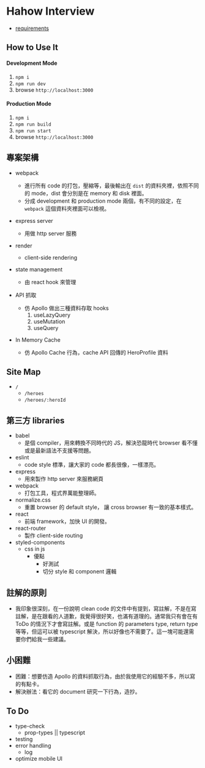 # Hahow Interview
* [requirements](https://github.com/hahow/hahow-recruit/blob/master/frontend.md)

## How to Use It

#### Development Mode
1. `npm i`
2. `npm run dev`
3. browse `http://localhost:3000`

#### Production Mode
1. `npm i`
2. `npm run build`
3. `npm run start`
4. browse `http://localhost:3000`


## 專案架構
* webpack
    * 進行所有 code 的打包，壓縮等，最後輸出在 `dist` 的資料夾裡，依照不同的 mode，dist 會分別是在 memory 和 disk 裡面。
    * 分成 development 和 production mode 兩個，有不同的設定，在 `webpack` 這個資料夾裡面可以檢視。

* express server
    * 用做 http server 服務

* render
    * client-side rendering

* state management
    * 由 react hook 來管理

* API 抓取
    * 仿 Apollo 做出三種資料存取 hooks
        1. useLazyQuery
        2. useMutation
        3. useQuery

* In Memory Cache
    * 仿 Apollo Cache 行為，cache API 回傳的 HeroProfile 資料

## Site Map
* `/`
    * `/heroes`
    * `/heroes/:heroId`

## 第三方 libraries
* babel
    * 是個 compiler，用來轉換不同時代的 JS，解決恐龍時代 browser 看不懂或是最新語法不支援等問題。
* eslint
    * code style 標準，讓大家的 code 都長很像，一樣漂亮。
* express
    * 用來製作 http server 來服務網頁
* webpack
    * 打包工具，程式界萬能整理師。
* normalize.css
    * 重置 browser 的 default style， 讓 cross browser 有一致的基本樣式。
* react
    * 前端 framework，加快 UI 的開發。
* react-router
    * 製作 client-side routing
* styled-components
    * css in js
        * 優點
            * 好測試
            * 切分 style 和 component 邏輯

## 註解的原則
* 我印象很深刻，在一份說明 clean code 的文件中有提到，寫註解，不是在寫註解，是在跟看的人道歉，我覺得很好笑，也滿有道理的。通常我只有會在有 ToDo 的情況下才會寫註解。或是 function 的 parameters type, return type 等等，但這可以被 typescript 解決，所以好像也不需要了。這一塊可能還需要你們給我一些建議。

## 小困難
* 困難：想要仿造 Apollo 的資料抓取行為，由於我使用它的經驗不多，所以寫的有點卡。
* 解決辦法：看它的 document 研究一下行為，造抄。

## To Do
* type-check
    * prop-types || typescript
* testing
* error handling
    * log
* optimize mobile UI
